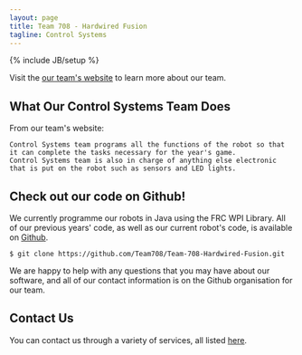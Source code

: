 ```yaml
---
layout: page
title: Team 708 - Hardwired Fusion
tagline: Control Systems
---
```

{% include JB/setup %}

Visit the [our team's website](http://www.team708.org) to learn more about our team.

## What Our Control Systems Team Does

From our team's website:

    Control Systems team programs all the functions of the robot so that it can complete the tasks necessary for the year's game. 
    Control Systems team is also in charge of anything else electronic that is put on the robot such as sensors and LED lights.

## Check out our code on Github!

We currently programme our robots in Java using the FRC WPI Library. All of our previous years' code, as well as our current robot's code, is available on [Github](https://github.com/Team708/).

    $ git clone https://github.com/Team708/Team-708-Hardwired-Fusion.git

We are happy to help with any questions that you may have about our software, and all of our contact information is on the Github organisation for our team.

## Contact Us

You can contact us through a variety of services, all listed [here](http://www.team708.org/contact-us.html).